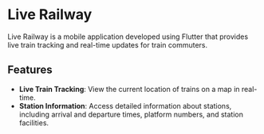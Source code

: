 # Live Railway


Live Railway is a mobile application developed using Flutter that provides live train tracking and real-time updates for train commuters.

## Features

- **Live Train Tracking**: View the current location of trains on a map in real-time.
- **Station Information**: Access detailed information about stations, including arrival and departure times, platform numbers, and station facilities.

